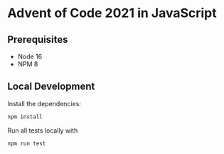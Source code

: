 # Advent of Code 2021 in JavaScript

## Prerequisites

- Node 16
- NPM 8

## Local Development

Install the dependencies:

```bash
npm install
```

Run all tests locally with

```bash
npm run test
```
